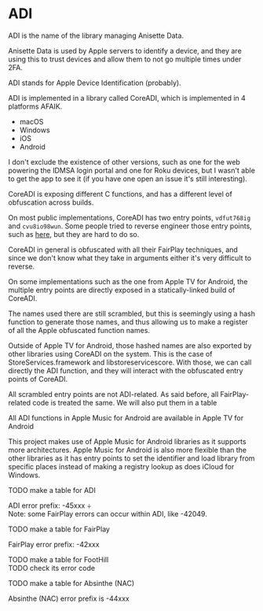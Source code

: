 # ADI

ADI is the name of the library managing Anisette Data.

Anisette Data is used by Apple servers to identify a device, and they are using this to trust devices and 
allow them to not go multiple times under 2FA. 

ADI stands for Apple Device Identification (probably).

ADI is implemented in a library called CoreADI, which is implemented in 4 platforms AFAIK.
- macOS
- Windows
- iOS
- Android

I don't exclude the existence of other versions, such as one for the web powering the IDMSA login portal
and one for Roku devices, but I wasn't able to get the app to see it (if you have one open an issue it's 
still interesting).

CoreADI is exposing different C functions, and has a different level of obfuscation across builds.

On most public implementations, CoreADI has two entry points, `vdfut768ig` and `cvu8io98wun`. Some people
tried to reverse engineer those entry points, such as [here](https://github.com/ionescu007/Blackwood-4NT),
but they are hard to do so.

CoreADI in general is obfuscated with all their FairPlay techniques, and since we don't know what they take
in arguments either it's very difficult to reverse.

On some implementations such as the one from Apple TV for Android, the multiple entry points are directly 
exposed in a statically-linked build of CoreADI.

The names used there are still scrambled, but this is seemingly using a hash function to generate those
names, and thus allowing us to make a register of all the Apple obfuscated function names.

Outside of Apple TV for Android, those hashed names are also exported by other libraries using CoreADI
on the system. This is the case of StoreServices.framework and libstoreservicescore. With those, we can
call directly the ADI function, and they will interact with the obfuscated entry points of CoreADI.

All scrambled entry points are not ADI-related. As said before, all FairPlay-related code is treated the
same. We will also put them in a table

All ADI functions in Apple Music for Android are available in Apple TV for Android 

This project makes use of Apple Music for Android libraries as it supports more architectures. Apple Music
for Android is also more flexible than the other libraries as it has entry points to set the identifier
and load library from specific places instead of making a registry lookup as does iCloud for Windows.

TODO make a table for ADI

ADI error prefix: -45xxx ÷\
Note: some FairPlay errors can occur within ADI, like -42049.

TODO make a table for FairPlay

FairPlay error prefix: -42xxx

TODO make a table for FootHill \
TODO check its error code

TODO make a table for Absinthe (NAC)

Absinthe (NAC) error prefix is -44xxx